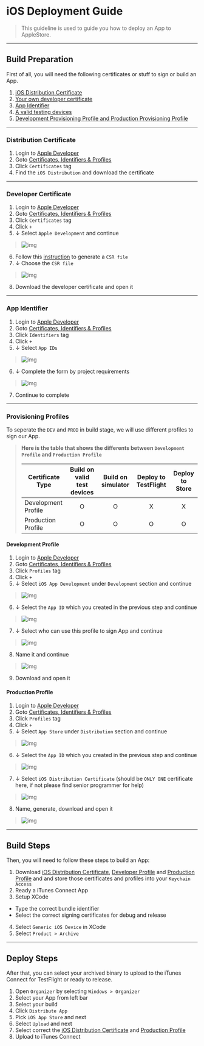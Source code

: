# iOS Deployment Guide
> This guideline is used to guide you how to deploy an App to AppleStore.

---

## Build Preparation

First of all, you will need the following certificates or stuff to sign or build an App.

1. [iOS Distribution Certificate](#distribution-certificate)
2. [Your own developer certificate](#developer-certificate)
3. [App Identifier](#app-identifier)
4. [A valid testing devices](#register-testing-devices)
5. [Development Provisioning Profile and Production Provisioning Profile](#provisioning-profiles)

---

### Distribution Certificate

1. Login to [Apple Developer](https://developer.apple.com)
2. Goto [Certificates, Identifiers & Profiles](https://developer.apple.com/account/resources/certificates/list)
3. Click `Certificates` tag
4. Find the `iOS Distribution` and download the certificate

---

### Developer Certificate

1. Login to [Apple Developer](https://developer.apple.com)
2. Goto [Certificates, Identifiers & Profiles](https://developer.apple.com/account/resources/certificates/list)
3. Click `Certificates` tag
4. Click `+`
5. ↓ Select `Apple Development` and continue
> ![img](./img/ios-dev-cert-001.jpg)
6. Follow this [instruction](https://help.apple.com/developer-account/#/devbfa00fef7) to generate a `CSR file`
7. ↓ Choose the `CSR file`
> ![img](./img/ios-dev-cert-002.jpg)
8. Download the developer certificate and open it

---

### App Identifier

1. Login to [Apple Developer](https://developer.apple.com)
2. Goto [Certificates, Identifiers & Profiles](https://developer.apple.com/account/resources/certificates/list)
3. Click `Identifiers` tag
4. Click `+`
5. ↓ Select `App IDs`
> ![img](./img/ios-app-id-001.jpg)
6. ↓ Complete the form by project requirements
> ![img](./img/ios-app-id-002.jpg)
7. Continue to complete

---

### Provisioning Profiles

To seperate the `DEV` and `PROD` in build stage, we will use different profiles to sign our App.

> **Here is the table that shows the differents between `Development Profile` and `Production Profile`**
> 
> 
> | Certificate Type         | Build on valid test devices | Build on simulator  | Deploy to TestFlight | Deploy to Store|
> | ------------------------ |:---------------------------:|:-------------------:|:--------------------:|:--------------:|
> | Development Profile      |              O              |          O          |           X          |        X       |
> | Production Profile       |              O              |          O          |           O          |        O       |

#### Development Profile

1. Login to [Apple Developer](https://developer.apple.com)
2. Goto [Certificates, Identifiers & Profiles](https://developer.apple.com/account/resources/certificates/list)
3. Click `Profiles` tag
4. Click `+`
5. ↓ Select `iOS App Development` under `Development` section and continue
> ![img](./img/ios-dev-profile-001.jpg)
6. ↓ Select the `App ID` which you created in the previous step and continue
> ![img](./img/ios-dev-profile-002.jpg)
7. ↓ Select who can use this profile to sign App and continue
> ![img](./img/ios-dev-profile-003.jpg)
8. Name it and continue
> ![img](./img/ios-dev-profile-004.jpg)
9. Download and open it

#### Production Profile

1. Login to [Apple Developer](https://developer.apple.com)
2. Goto [Certificates, Identifiers & Profiles](https://developer.apple.com/account/resources/certificates/list)
3. Click `Profiles` tag
4. Click `+`
5. ↓ Select `App Store` under `Distribution` section and continue
> ![img](./img/ios-prod-profile-001.jpg)
6. ↓ Select the `App ID` which you created in the previous step and continue
> ![img](./img/ios-prod-profile-002.jpg)
7. ↓ Select `iOS Distribution Certificate` (should be `ONLY ONE` certificate here, if not please find senior programmer for help)
> ![img](./img/ios-prod-profile-003.jpg)
8. Name, generate, download and open it
> ![img](./img/ios-prod-profile-004.jpg)

---

## Build Steps

Then, you will need to follow these steps to build an App:

1. Download [iOS Distribution Certificate](#distribution-certificate), [Developer Profile](#developer-profile) and [Production Profile](#production-profile) and  and store those certificates and profiles into your `Keychain Access`
2. Ready a iTunes Connect App
3. Setup XCode
 - Type the correct bundle identifier
 - Select the correct signing certificates for debug and release
4. Select `Generic iOS Device` in XCode
5. Select `Product > Archive`

---

## Deploy Steps

After that, you can select your archived binary to upload to the iTunes Connect for TestFlight or ready to release.

1. Open `Organizer` by selecting `Windows > Organizer`
2. Select your App from left bar
3. Select your build
4. Click `Distribute App`
5. Pick `iOS App Store` and next
6. Select `Upload` and next
7. Select correct the [iOS Distribution Certificate](#distribution-certificate) and [Production Profile](#production-profile)
8. Upload to iTunes Connect